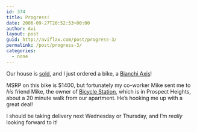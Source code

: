 ```yaml
---
id: 374
title: Progress!
date: 2006-09-27T20:52:53+00:00
author: Avi
layout: post
guid: http://aviflax.com/post/progress-3/
permalink: /post/progress-3/
categories:
  - none
---
```

Our house is [sold](http://flaxfamily.com/post/house-is-sold/), and I just ordered a bike, a [Bianchi Axis](http://bianchiusa.com/07_axis.html)!

MSRP on this bike is $1400, but fortunately my co-worker Mike sent me to _his_ friend Mike, the owner of [Bicycle Station](http://newyork.citysearch.com/profile/7394134/), which is in Prospect Heights, about a 20 minute walk from our apartment. He&#8217;s hooking me up with a great deal!

I should be taking delivery next Wednesday or Thursday, and I&#8217;m _really_ looking forward to it!